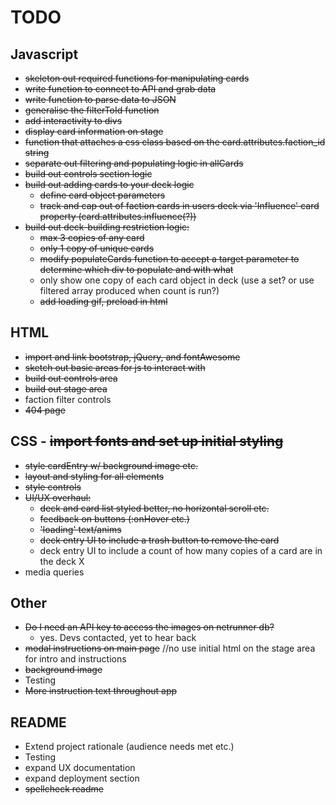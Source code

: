 # TODO

## Javascript

- ~~skeleton out required functions for manipulating cards~~
- ~~write function to connect to API and grab data~~
- ~~write  function to parse data to JSON~~
- ~~generalise the filterToId function~~
- ~~add interactivity to divs~~
- ~~display card information on stage~~
- ~~function that attaches a css class based on the card.attributes.faction_id string~~
- ~~separate out filtering and populating logic in allCards~~
- ~~build out controls section logic~~
- ~~build out adding cards to your deck logic~~
  - ~~define card object parameters~~
  - ~~track and cap out of faction cards in users deck via 'Influence' card property (card.attributes.influence(?))~~
- ~~build out deck-building restriction logic:~~
  - ~~max 3 copies of any card~~
  - ~~only 1 copy of unique cards~~
  - ~~modify populateCards function to accept a target parameter to determine which div to populate and with what~~
  - only show one copy of each card object in deck (use a set? or use filtered array produced when count is run?)
  - ~~add loading gif, preload in html~~

## HTML

- ~~import and link bootstrap, jQuery, and fontAwesome~~
- ~~sketch out basic areas for js to interact with~~
- ~~build out controls area~~
- ~~build out stage area~~
- faction filter controls
- ~~404 page~~

## CSS - ~~import fonts and set up initial styling~~
- ~~style cardEntry w/ background image etc.~~
- ~~layout and styling for all elements~~
- ~~style controls~~
- ~~UI/UX overhaul:~~
  - ~~deck and card list styled better, no horizontal scroll etc.~~
  - ~~feedback on buttons (:onHover etc.)~~
  - ~~'loading' text/anims~~
  - ~~deck entry UI to include a trash button to remove the card~~
  - deck entry UI to include a count of how many copies of a card are in the deck X
- media queries

## Other

- ~~Do I need an API key to access the images on netrunner db?~~
  - yes. Devs contacted, yet to hear back
- ~~modal instructions on main page~~ //no use initial html on the stage area for intro and instructions
- ~~background image~~
- Testing
- ~~More instruction text throughout app~~

## README

- Extend project rationale (audience needs met etc.)
- Testing
- expand UX documentation
- expand deployment section
- ~~spellcheck readme~~
